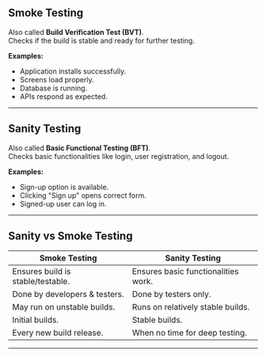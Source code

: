 ## Smoke Testing
Also called **Build Verification Test (BVT)**.  
Checks if the build is stable and ready for further testing.  

**Examples:**  
- Application installs successfully.  
- Screens load properly.  
- Database is running.  
- APIs respond as expected.  

---

## Sanity Testing
Also called **Basic Functional Testing (BFT)**.  
Checks basic functionalities like login, user registration, and logout.  

**Examples:**  
- Sign-up option is available.  
- Clicking "Sign up" opens correct form.  
- Signed-up user can log in.  

---

## Sanity vs Smoke Testing
| Smoke Testing | Sanity Testing |
|---------------|----------------|
| Ensures build is stable/testable. | Ensures basic functionalities work. |
| Done by developers & testers. | Done by testers only. |
| May run on unstable builds. | Runs on relatively stable builds. |
| Initial builds. | Stable builds. |
| Every new build release. | When no time for deep testing. |

---
